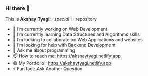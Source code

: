### Hi there 👋

This is **Akshay Tyagi**✨ _special_ ✨ repository 

- 🔭 I’m currently working on Web Development
- 🌱 I’m currently learning Data Structures and Algorithms skills
- 👯 I’m looking to collaborate on Web Applications and websites
- 🤔 I’m looking for help with Backend Development
- 💬 Ask me about programming
- 📫 How to reach me: https://akshaytyagi.netlify.app
- 😄 My Portfolio : https://akshaytyagi.netlify.app
- ⚡ Fun fact: Ask Another Question
